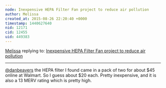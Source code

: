 ```yaml
---
node: Inexpensive HEPA Filter Fan project to reduce air pollution
author: Melissa
created_at: 2015-08-26 22:20:40 +0000
timestamp: 1440627640
nid: 12171
cid: 12455
uid: 449383
---
```




[Melissa](../profile/Melissa) replying to: [Inexpensive HEPA Filter Fan project to reduce air pollution](../notes/Melissa/08-26-2015/inexpensive-hepa-filter-fan-project-to-reduce-air-pollution)

----
[@danbeavers](/profile/danbeavers) the HEPA filter I found came in a pack of two for about $45 online at Walmart. So I guess about $20 each. Pretty inexpensive, and it is also a 13 MERV rating which is pretty high.